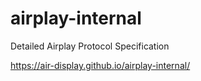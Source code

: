 # airplay-internal
Detailed Airplay Protocol Specification

https://air-display.github.io/airplay-internal/
